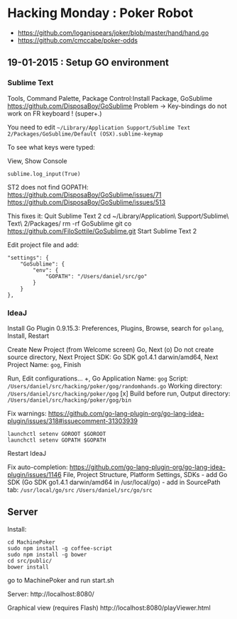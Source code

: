 Hacking Monday : Poker Robot
============================

* https://github.com/loganjspears/joker/blob/master/hand/hand.go
* https://github.com/cmccabe/poker-odds

19-01-2015 : Setup GO environment
---------------------------------

### Sublime Text

Tools, Command Palette, Package Control:Install Package, GoSublime
https://github.com/DisposaBoy/GoSublime
Problem -> Key-bindings do not work on FR keyboard ! (super+.)

You need to edit `~/Library/Application Support/Sublime Text 2/Packages/GoSublime/Default (OSX).sublime-keymap`

To see what keys were typed:

View, Show Console
~~~
sublime.log_input(True)
~~~

ST2 does not find GOPATH:
https://github.com/DisposaBoy/GoSublime/issues/71
https://github.com/DisposaBoy/GoSublime/issues/513

This fixes it:
    Quit Sublime Text 2
    cd ~/Library/Application\ Support/Sublime\ Text\ 2/Packages/
    rm -rf GoSublime
    git co https://github.com/FiloSottile/GoSublime.git
    Start Sublime Text 2

Edit project file and add:

    "settings": {
        "GoSublime": {
            "env": {
                "GOPATH": "/Users/daniel/src/go"
            }
        }
    },


### IdeaJ

Install Go Plugin 0.9.15.3:
    Preferences, Plugins, Browse, search for `golang`, Install, Restart

Create New Project (from Welcome screen)
    Go, Next
    (o) Do not create source directory, Next
    Project SDK: Go SDK go1.4.1 darwin/amd64, Next
    Project Name: `gog`, Finish

Run, Edit configurations...
    +, Go Application
    Name: `gog`
    Script: `/Users/daniel/src/hacking/poker/gog/randomhands.go`
    Working directory: `/Users/daniel/src/hacking/poker/gog`
    [x] Build before run, Output directory: `/Users/daniel/src/hacking/poker/gog/bin`

Fix warnings:
https://github.com/go-lang-plugin-org/go-lang-idea-plugin/issues/318#issuecomment-31303939
~~~
launchctl setenv GOROOT $GOROOT
launchctl setenv GOPATH $GOPATH
~~~
Restart IdeaJ

Fix auto-completion:
https://github.com/go-lang-plugin-org/go-lang-idea-plugin/issues/1146
File, Project Structure, Platform Settings, SDKs
    - add Go SDK (Go SDK go1.4.1 darwin/amd64 in /usr/local/go)
    - add in SourcePath tab:
        `/usr/local/go/src`
        `/Users/daniel/src/go/src`


Server
------
Install:
~~~
cd MachinePoker
sudo npm install -g coffee-script
sudo npm install -g bower
cd src/public/
bower install
~~~


go to MachinePoker and run start.sh

Server:
http://localhost:8080/

Graphical view (requires Flash)
http://localhost:8080/playViewer.html



